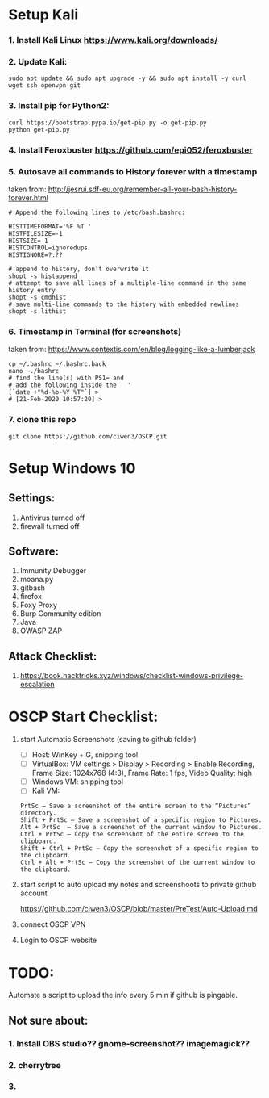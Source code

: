 # Setup Kali

### 1. Install Kali Linux https://www.kali.org/downloads/

### 2. Update Kali: 
```
sudo apt update && sudo apt upgrade -y && sudo apt install -y curl wget ssh openvpn git
```

### 3. Install pip for Python2: 
```
curl https://bootstrap.pypa.io/get-pip.py -o get-pip.py
python get-pip.py
```

### 4. Install Feroxbuster https://github.com/epi052/feroxbuster

### 5. Autosave all commands to History forever with a timestamp
taken from: http://jesrui.sdf-eu.org/remember-all-your-bash-history-forever.html
```
# Append the following lines to /etc/bash.bashrc:

HISTTIMEFORMAT='%F %T '
HISTFILESIZE=-1
HISTSIZE=-1
HISTCONTROL=ignoredups
HISTIGNORE=?:??

# append to history, don't overwrite it
shopt -s histappend                 
# attempt to save all lines of a multiple-line command in the same history entry
shopt -s cmdhist
# save multi-line commands to the history with embedded newlines
shopt -s lithist
```

### 6. Timestamp in Terminal (for screenshots)
taken from: https://www.contextis.com/en/blog/logging-like-a-lumberjack
```
cp ~/.bashrc ~/.bashrc.back
nano ~./bashrc
# find the line(s) with PS1= and 
# add the following inside the ' '
[`date +"%d-%b-%Y %T"`] > 
# [21-Feb-2020 10:57:20] > 
```

### 7. clone this repo 
```
git clone https://github.com/ciwen3/OSCP.git
```

# Setup Windows 10 
## Settings:
1. Antivirus turned off
2. firewall turned off

## Software:
1. Immunity Debugger
2. moana.py
3. gitbash
4. firefox
5. Foxy Proxy
6. Burp Community edition
7. Java 
8. OWASP ZAP

## Attack Checklist:
1. https://book.hacktricks.xyz/windows/checklist-windows-privilege-escalation

# OSCP Start Checklist:
1. start Automatic Screenshots (saving to github folder)
	- [ ] Host: WinKey + G, snipping tool
	- [ ] VirtualBox: VM settings > Display > Recording > Enable Recording, Frame Size: 1024x768 (4:3), Frame Rate: 1 fps, Video Quality: high
	- [ ] Windows VM: snipping tool
	- [ ] Kali VM: 
	```
	PrtSc – Save a screenshot of the entire screen to the “Pictures” directory.
	Shift + PrtSc – Save a screenshot of a specific region to Pictures.
	Alt + PrtSc  – Save a screenshot of the current window to Pictures.
	Ctrl + PrtSc – Copy the screenshot of the entire screen to the clipboard.
	Shift + Ctrl + PrtSc – Copy the screenshot of a specific region to the clipboard.
	Ctrl + Alt + PrtSc – Copy the screenshot of the current window to the clipboard.
	```
2. start script to auto upload my notes and screenshoots to private github account

	https://github.com/ciwen3/OSCP/blob/master/PreTest/Auto-Upload.md
3. connect OSCP VPN
4. Login to OSCP website

# TODO:
Automate a script to upload the info every 5 min if github is pingable.

## Not sure about:
### 1. Install OBS studio?? gnome-screenshot?? imagemagick??
### 2. cherrytree
### 3. 
